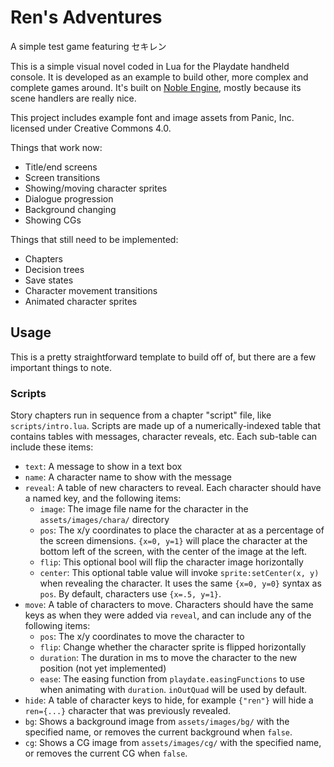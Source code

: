 # Ren's Adventures

A simple test game featuring セキレン

This is a simple visual novel coded in Lua for the Playdate handheld console. It is developed as an example to build other, more complex and complete games around. It's built on [Noble Engine](https://github.com/NobleRobot/NobleEngine), mostly because its scene handlers are really nice.

This project includes example font and image assets from Panic, Inc. licensed under Creative Commons 4.0.

Things that work now:

- Title/end screens
- Screen transitions
- Showing/moving character sprites
- Dialogue progression
- Background changing
- Showing CGs

Things that still need to be implemented:

- Chapters
- Decision trees
- Save states
- Character movement transitions
- Animated character sprites

## Usage

This is a pretty straightforward template to build off of, but there are a few important things to note.

### Scripts

Story chapters run in sequence from a chapter "script" file, like `scripts/intro.lua`. Scripts are made up of a numerically-indexed table that contains tables with messages, character reveals, etc. Each sub-table can include these items:

- `text`: A message to show in a text box
- `name`: A character name to show with the message
- `reveal`: A table of new characters to reveal. Each character should have a named key, and the following items:
	- `image`: The image file name for the character in the `assets/images/chara/` directory
	- `pos`: The x/y coordinates to place the character at as a percentage of the screen dimensions. `{x=0, y=1}` will place the character at the bottom left of the screen, with the center of the image at the left.
	- `flip`: This optional bool will flip the character image horizontally
	- `center`: This optional table value will invoke `sprite:setCenter(x, y)` when revealing the character. It uses the same `{x=0, y=0}` syntax as `pos`. By default, characters use `{x=.5, y=1}`.
- `move`: A table of characters to move. Characters should have the same keys as when they were added via `reveal`, and can include any of the following items:
	- `pos`: The x/y coordinates to move the character to
	- `flip`: Change whether the character sprite is flipped horizontally
	- `duration`: The duration in ms to move the character to the new position (not yet implemented)
	- `ease`: The easing function from `playdate.easingFunctions` to use when animating with `duration`. `inOutQuad` will be used by default.
- `hide`: A table of character keys to hide, for example `{"ren"}` will hide a `ren={...}` character that was previously revealed.
- `bg`: Shows a background image from `assets/images/bg/` with the specified name, or removes the current background when `false`.
- `cg`: Shows a CG image from `assets/images/cg/` with the specified name, or removes the current CG when `false`.

